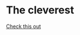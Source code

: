 # The cleverest

[Check this out](https://en.wikipedia.org/wiki/The_Cleverest#%22The_decipheter%22)
